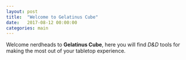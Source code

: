 ```yaml
---
layout: post
title:  "Welcome to Gelatinus Cube"
date:   2017-08-12 00:00:00
categories: main
---
```


Welcome nerdheads to **Gelatinus Cube**, here you will find *D&D* tools for making the most out of your tabletop experience.